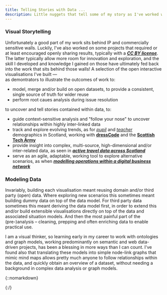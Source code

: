 ```yaml
---
title: Telling Stories with Data ...
description: Little nuggets that tell some of my story as I've worked with data in different places and with different people. And what I've learnt along the way.  
---
```



### Visual Storytelling
 
Unfortunately a good part of my work sits behind IP and commercially sensitive walls. Luckily, I've also worked on some projects that required or at least encouraged openly sharing results, typically with a [___CC BY license___](https://creativecommons.org/share-your-work/cclicenses). The latter typically allow more room for innovation and exploration, and the skill I developed and knowledge I gained on those have ultimately fed back into the work that sits behind those walls! A selection of the open interactive visualisations I've built &mdash;\
as demontrators to illustrate the outcomes of work to:
  * model, merge and/or build on open datasets, to provide a consistent, single source of truth for wider reuse
  * perform root caues analysis during issue resolution

to uncover and tell stories contained within data, to:  
  * guide context-sensitive analysis and "follow your nose" to uncover relationships within highly inter-linked data
  * track and explore evolving trends, as for [_pupil_](sta/sta_it_402_dress_code) and [_teacher_](sta/sta_it_402_dress_code_teacher_demographics) demographics in Scotland, working with [__dressCode__](https://www.dresscode.org.uk/scotlands-computing-science-landscape) and the [__Scottish Tech Army__](https://www.scottishtecharmy.org)
  * provide insight into complex, multi-source, high-dimensional and/or inter-related data, as seen in [___active travel data across Scotland___](sta/sta-climate-change_cycling.html)
  * serve as an agile, adaptable, working tool to explore alternative scenarios, as when [___modelling operations within a digital business network___](ebri_dbn/index.html)

  
### Modeling Data

Invariably, building each visualisation meant reusing domain and/or third party (open) data. Where exploring new scenarios this sometimes meant building dummy data on top of the data model. For third party data sometimes this meant deriving the data model first, in order to extend this and/or build extensible visualisations directly on top of the data and associated situation models. And then the most painful part of the (pre-)analysis &ndash; cleaning, prepping and often enriching data to enable practical use.

I am a visual thinker, so learning early in my career to work with ontologies and graph models, working predominantly on semantic and web data-driven projects, has been a blessing in more ways than I can count. I've found also that translating these models into simple node-link graphs that mimic mind maps allows pretty much anyone to follow relationships within the data, and quickly obtain an overview of a dataset, without needing a background in complex data analysis or graph models.

{::nomarkdown}
  <!-- a href="ebri_dashboard.html">EBRI dashboard</a -->

  <!-- p>d3.express is now Observable</p -->
{:/}
